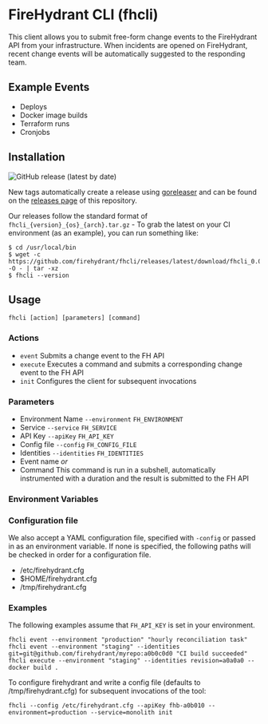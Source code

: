 # FireHydrant CLI (fhcli)

This client allows you to submit free-form change events to the FireHydrant API from your infrastructure. When incidents are opened on FireHydrant, recent change events will be automatically suggested to the responding team.

## Example Events
* Deploys
* Docker image builds
* Terraform runs
* Cronjobs

## Installation

![GitHub release (latest by date)](https://img.shields.io/github/v/release/firehydrant/fhcli?display_name=release)

New tags automatically create a release using [goreleaser](https://goreleaser.com/) and can be found on the [releases page](https://github.com/firehydrant/fhcli/releases) of this repository.

Our releases follow the standard format of `fhcli_{version}_{os}_{arch}.tar.gz` - To grab the latest on your CI environment (as an example), you can run something like:

```
$ cd /usr/local/bin
$ wget -c https://github.com/firehydrant/fhcli/releases/latest/download/fhcli_0.0.14_linux_arm64.tar.gz -O - | tar -xz
$ fhcli --version
```

## Usage

`fhcli [action] [parameters] [command]`

### Actions

* `event` Submits a change event to the FH API
* `execute` Executes a command and submits a corresponding change event to the FH API
* `init` Configures the client for subsequent invocations

### Parameters

* Environment Name `--environment` `FH_ENVIRONMENT`
* Service `--service` `FH_SERVICE`
* API Key `--apiKey` `FH_API_KEY`
* Config file `--config` `FH_CONFIG_FILE`
* Identities `--identities` `FH_IDENTITIES`
* Event name
_or_
* Command
  This command is run in a subshell, automatically instrumented with a duration and the result is submitted to the FH API

### Environment Variables

### Configuration file

We also accept a YAML configuration file, specified with `-config` or passed in as an environment variable. If none is specified, the following paths will be checked in order for a configuration file.

* /etc/firehydrant.cfg
* $HOME/firehydrant.cfg
* /tmp/firehydrant.cfg

### Examples

The following examples assume that `FH_API_KEY` is set in your environment.

    fhcli event --environment "production" "hourly reconciliation task"
    fhcli event --environment "staging" --identities git=git@github.com/firehydrant/myrepo:a0b0c0d0 "CI build succeeded"
    fhcli execute --environment "staging" --identities revision=a0a0a0 -- docker build .

To configure firehydrant and write a config file (defaults to /tmp/firehydrant.cfg) for subsequent invocations of the tool:

    fhcli --config /etc/firehydrant.cfg --apiKey fhb-a0b010 --environment=production --service=monolith init

